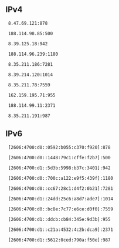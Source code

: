 ## IPv4
```
 8.47.69.121:878
```
```
 188.114.98.85:500
```
```
 8.39.125.18:942
```
```
 188.114.96.239:1180
```
```
 8.35.211.186:7281
```
```
 8.39.214.120:1014
```
```
 8.35.211.78:7559
```
```
 162.159.195.71:955
```
```
 188.114.99.11:2371
```
```
 8.35.211.191:987
```

## IPv6
```
 [2606:4700:d0::0592:b055:c370:f920]:878
```
```
 [2606:4700:d0::1448:79c1:cffe:f2b7]:500
```
```
 [2606:4700:d1::5d3b:5998:b37c:3401]:942
```
```
 [2606:4700:d0::700c:a122:e9f5:439f]:1180
```
```
 [2606:4700:d0::cc67:28c1:d4f2:0b21]:7281
```
```
 [2606:4700:d1::24dd:25c6:a8d7:ade7]:1014
```
```
 [2606:4700:d0::bc8e:7c77:e6ce:d0f0]:7559
```
```
 [2606:4700:d1::ddcb:cb84:345e:9d3b]:955
```
```
 [2606:4700:d1::c21a:4532:4c2b:dca9]:2371
```
```
 [2606:4700:d1::5612:0ced:790a:f50e]:987
```
